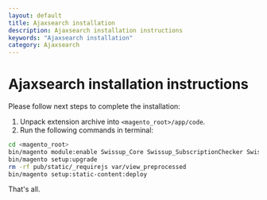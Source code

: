 ```yaml
---
layout: default
title: Ajaxsearch installation
description: Ajaxsearch installation instructions
keywords: "Ajaxsearch installation"
category: Ajaxsearch
---
```


# Ajaxsearch installation instructions

Please follow next steps to complete the installation:

 1. Unpack extension archive into `<magento_root>/app/code`.
 2. Run the following commands in terminal:

```bash
cd <magento_root>
bin/magento module:enable Swissup_Core Swissup_SubscriptionChecker Swissup_Ajaxsearch
bin/magento setup:upgrade
rm -rf pub/static/_requirejs var/view_preprocessed
bin/magento setup:static-content:deploy
```

That's all.
